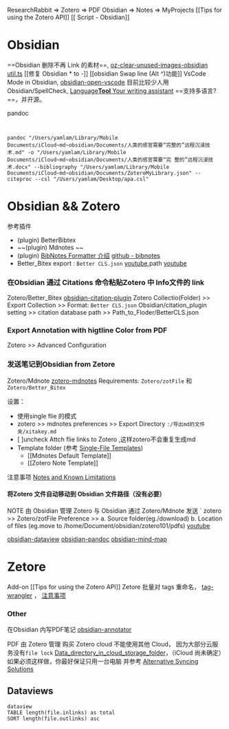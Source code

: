 ResearchRabbit => Zotero => PDF 
Obsidian => Notes => MyProjects
[[Tips for using the Zotero API]]
[[ Script - Obsidian]]


# Obsidian
==Obsidian 删除不再 Link  的素材==, [oz-clear-unused-images-obsidian](https://github.com/ozntel/oz-clear-unused-images-obsidian) [util.ts](https://github.com/ozntel/oz-clear-unused-images-obsidian/blob/master/src/util.ts "util.ts")
[[修复 Obsidian  * to  -]]
[[obsidian Swap line (Alt ^)功能]]
VsCode Mode in Obsidian,  [obsidian-open-vscode](https://github.com/NomarCub/obsidian-open-vscode) 目前比较少人用
Obsidian/SpellCheck,  [Language**Tool** Your writing assistant](https://languagetool.org/ "Check your text quickly and easily. Grammar, punctuation, style and spelling.") ==支持多语言?==，并开源。 


pandoc
```shell
      

pandoc "/Users/yamlam/Library/Mobile Documents/iCloud~md~obsidian/Documents/人类的感官需要“完整的”远程沉浸技术.md" -o "/Users/yamlam/Library/Mobile Documents/iCloud~md~obsidian/Documents/人类的感官需要“完 整的”远程沉浸技术.docx" --bibliography "/Users/yamlam/Library/Mobile Documents/iCloud~md~obsidian/Documents/ZoteroMyLibrary.json" --citeproc --csl "/Users/yamlam/Desktop/apa.csl"

```


# Obsidian && Zotero

参考插件  
- (plugin) BetterBibtex
-  ~~(plugin) Mdnotes ~~
- (plugin) [BibNotes Formatter 介绍](https://forum.obsidian.md/t/bibnotes-formatter-new-plugin-to-export-and-format-annotations-from-zotero-into-obsidian/29920) [github - bibnotes](https://github.com/stefanopagliari/bibnotes)
- Better_Bitex export : `Better CLS.json`  [youtube](https://youtu.be/LaEt9cqkj3I?t=1726),path [youtube](https://youtu.be/LaEt9cqkj3I?t=2253)

### 在Obsidian 通过 Citations 命令粘贴Zotero 中 Info文件的 link
Zotero/Better_Bitex
[obsidian-citation-plugin](https://github.com/hans/obsidian-citation-plugin)
Zotero Collectio(Folder) >> Export Collection >> Format: `Better CLS.json` 
Obsidian/citation_plugin setting >> citation database path >> Path_to_Floder/BetterCLS.json 

### Export Annotation with higtline Color from PDF
Zotero  >> Advanced Configuration

### 发送笔记到Obsidian from Zetore
Zotero/Mdnote [zotero-mdnotes](https://github.com/argenos/zotero-mdnotes)
Requirements:  `Zotero/zotFile`  和 `Zotero/Better_Bitex` 

设置：
* 使用single flie 的模式
* zotero >> mdnotes preferences >> Export Directory `:/导出md的文件夹/xitakey.md` 
* [ ]uncheck Attch flie links to Zotero ,这样zotero不会重复生成md
* Template folder (参考 [Single-File Templates](https://argentinaos.com/zotero-mdnotes/docs/advanced/templates/single-file))
	* [[Mdnotes Default Template]]
	- [[Zotero Note Template]]


注意事项 [Notes and Known Limitations](https://argentinaos.com/zotero-mdnotes/docs/limitations)

#### 将Zotero 文件自动移动到 Obsidian 文件路径（没有必要）

NOTE 由 Obsidian 管理
Zotero 与 Obsidian 通过 Zotero/Mdnote 发送
 `
zotero >> Zotero/zotFile Preference >>
 a. Source folder(eg./download)
 b. Location of files  (eg.move to /home/Document/obsidian/zotero101/pdfs) 
[youtube](https://youtu.be/LaEt9cqkj3I?t=180)


[obsidian-dataview](https://github.com/blacksmithgu/obsidian-dataview)
[obsidian-pandoc](https://github.com/OliverBalfour/obsidian-pandoc)
[obsidian-mind-map](https://github.com/lynchjames/obsidian-mind-map)


# Zetore
 Add-on  [[Tips for using the Zotero API]]
Zetore 批量对 tags 重命名， [tag-wrangler](https://github.com/pjeby/tag-wrangler) ， [注意事项](https://github.com/pjeby/tag-wrangler#case-insensitivity)




### Other
在Obsidian 内写PDF笔记  [obsidian-annotator](https://github.com/elias-sundqvist/obsidian-annotator)

PDF 由 Zotero 管理
购买 Zotero cloud 不能使用其他 Cloud， 因为大部分云服务没有`file lock`  [Data_directory_in_cloud_storage_folder](https://www.zotero.org/support/kb/data_directory_in_cloud_storage_folder "kb:data_directory_in_cloud_storage_folder")，（iCloud 尚未确定）如果必须这样做，你最好保证只用一台电脑 并参考 [Alternative Syncing Solutions](https://www.zotero.org/support/sync#alternative_syncing_solutions "sync")





## Dataviews
```
dataview
TABLE length(file.inlinks) as total
SORT length(file.outlinks) asc
``` 




 